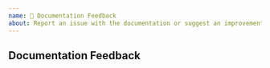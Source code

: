 ```yaml
---
name: 📖 Documentation Feedback
about: Report an issue with the documentation or suggest an improvement.
---
```


## Documentation Feedback

<!-- Please describe your documentation issue or suggested improvement in detail here and provide links to any pre-existing/relevant documentation. -->
